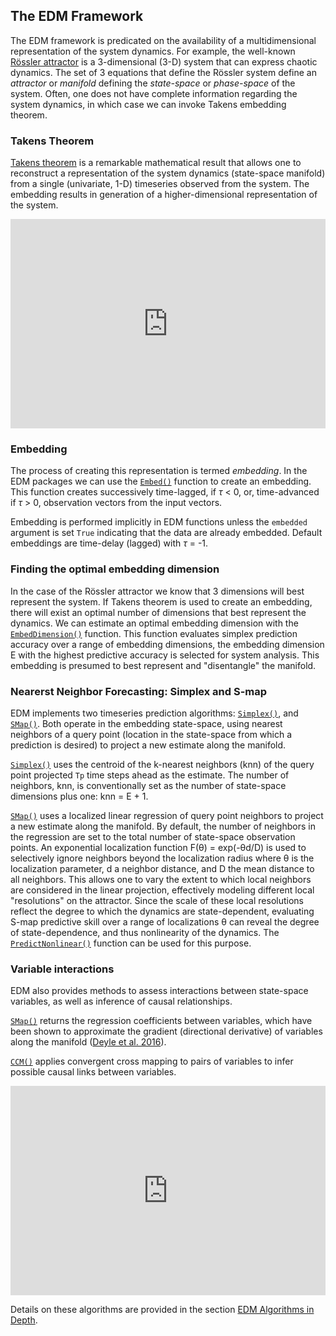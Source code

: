 ## The EDM Framework
The EDM framework is predicated on the availability of a multidimensional
representation of the system dynamics.  For example, the well-known
[Rössler attractor](https://en.wikipedia.org/wiki/R%C3%B6ssler_attractor)
is a 3-dimensional (3-D) system that can express chaotic dynamics.
The set of 3 equations that define the Rössler system define an _attractor_
or _manifold_ defining the _state-space_ or _phase-space_ of the system. 
Often, one does not have complete information regarding the system
dynamics, in which case we can invoke Takens embedding theorem.

### Takens Theorem
[Takens theorem](https://en.wikipedia.org/wiki/Takens%27s_theorem) 
is a remarkable mathematical result that allows one to reconstruct a
representation of the system dynamics (state-space manifold) from a
single (univariate, 1-D) timeseries observed from the system.  The embedding
results in generation of a higher-dimensional representation of the system.

<iframe width="100%" height="335"
src="https://www.youtube.com/embed/QQwtrWBwxQg" 
frameborder="0" allow="autoplay; gyroscope; 
picture-in-picture" allowfullscreen></iframe>

### Embedding
The process of creating this representation is termed _embedding_.  In the
EDM packages we can use the [`Embed()`](../edm_functions/#embed)
function to create an embedding.  This function creates successively
time-lagged, if _τ_ < 0, or, time-advanced if _τ_ > 0, observation vectors
from the input vectors.

Embedding is performed implicitly in EDM functions unless the `embedded` 
argument is set `True` indicating that the data are already embedded. 
Default embeddings are time-delay (lagged) with _τ_ = -1.

<!--- ![lorenz-logo](imgs/Lorenz_logo.png){: style="height:200px;width:200px"}--->

### Finding the optimal embedding dimension
In the case of the Rössler attractor we know that 3 dimensions will
best represent the system.  If Takens theorem is used to create an
embedding, there will exist an optimal number of dimensions that best represent
the dynamics.  We can estimate an optimal embedding dimension with the
[`EmbedDimension()`](../edm_functions/#embeddimension) function.
This function evaluates simplex prediction accuracy over a range of embedding
dimensions, the embedding dimension E with the highest predictive accuracy is
selected for system analysis.  This embedding is presumed to best represent
and "disentangle" the manifold.

### Nearerst Neighbor Forecasting: Simplex and S-map
EDM implements two timeseries prediction algorithms:
[`Simplex()`](../edm_functions/#simplex), and
[`SMap()`](../edm_functions/#smap).
Both operate in the embedding state-space, using nearest neighbors
of a query point (location in the state-space from which a prediction is
desired) to project a new estimate along the manifold.

[`Simplex()`](../edm_functions/#simplex) uses the centroid of the k-nearest
neighbors (knn) of the query point projected `Tp` time steps ahead as the 
estimate.  The number of neighbors, knn, is conventionally set as the number
of state-space dimensions plus one: knn = E + 1. 

[`SMap()`](../edm_functions/#smap) uses a localized linear regression of query
point neighbors to project a new estimate along the manifold.  By default,
the number of
neighbors in the regression are set to the total number of state-space
observation points. An exponential localization function F(θ) = exp(-θd/D)
is used to selectively ignore neighbors beyond the localization radius where 
θ is the localization parameter, d a neighbor distance, and D the mean
distance to all neighbors.  This allows one to vary the
extent to which local neighbors are considered in the linear projection,
effectively modeling different local "resolutions" on the attractor.
Since the scale of these local resolutions reflect the degree to which
the dynamics are state-dependent, evaluating S-map predictive skill over
a range of localizations θ can reveal the degree of state-dependence, and
thus nonlinearity of the dynamics. The [`PredictNonlinear()`](../edm_functions/#predictnonlinear) function can be used for this purpose. 

### Variable interactions
EDM also provides methods to assess interactions between state-space
variables, as well as inference of causal relationships.

[`SMap()`](../edm_functions/#smap) returns the regression coefficients
between variables, which have been shown to approximate the gradient
(directional derivative) of variables along the manifold
([Deyle et al. 2016](https://royalsocietypublishing.org/doi/full/10.1098/rspb.2015.2258)).

[`CCM()`](../edm_functions/#ccm) applies convergent cross mapping
to pairs of variables to infer possible causal links between variables.

<iframe width="100%" height="335"
src="https://www.youtube.com/embed/NrFdIz-D2yM" 
frameborder="0" allow="autoplay; gyroscope; picture-in-picture"
allowfullscreen></iframe>  

Details on these algorithms are provided in the section
[EDM Algorithms in Depth](../algorithms_in_depth).
